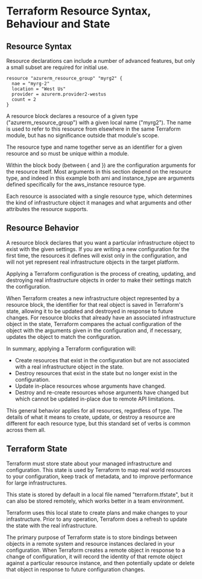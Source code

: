 # Terraform Resource Syntax, Behaviour and State
## Resource Syntax
Resource declarations can include a number of advanced features, but only a small subset are required for initial use.

```
resource "azurerm_resource_group" "myrg2" {
  nae = "myrg-2"
  location = "West Us"
  provider = azurerm.provider2-westus
  count = 2
}
```

A resource block declares a resource of a given type ("azurerm_resource_group") with a given local name ("myrg2"). The name is used to refer to this resource from elsewhere in the same Terraform module, but has no significance outside that module's scope.

The resource type and name together serve as an identifier for a given resource and so must be unique within a module.

Within the block body (between { and }) are the configuration arguments for the resource itself. Most arguments in this section depend on the resource type, and indeed in this example both ami and instance_type are arguments defined specifically for the aws_instance resource type.

Each resource is associated with a single resource type, which determines the kind of infrastructure object it manages and what arguments and other attributes the resource supports.

## Resource  Behavior
A resource block declares that you want a particular infrastructure object to exist with the given settings. If you are writing a new configuration for the first time, the resources it defines will exist only in the configuration, and will not yet represent real infrastructure objects in the target platform.

Applying a Terraform configuration is the process of creating, updating, and destroying real infrastructure objects in order to make their settings match the configuration.

When Terraform creates a new infrastructure object represented by a resource block, the identifier for that real object is saved in Terraform's state, allowing it to be updated and destroyed in response to future changes. For resource blocks that already have an associated infrastructure object in the state, Terraform compares the actual configuration of the object with the arguments given in the configuration and, if necessary, updates the object to match the configuration.

In summary, applying a Terraform configuration will:

* Create resources that exist in the configuration but are not associated with a real infrastructure object in the state.
* Destroy resources that exist in the state but no longer exist in the configuration.
* Update in-place resources whose arguments have changed.
* Destroy and re-create resources whose arguments have changed but which cannot be updated in-place due to remote API limitations.
  
This general behavior applies for all resources, regardless of type. The details of what it means to create, update, or destroy a resource are different for each resource type, but this standard set of verbs is common across them all.

## Terraform State
Terraform must store state about your managed infrastructure and configuration. This state is used by Terraform to map real world resources to your configuration, keep track of metadata, and to improve performance for large infrastructures.

This state is stored by default in a local file named "terraform.tfstate", but it can also be stored remotely, which works better in a team environment.

Terraform uses this local state to create plans and make changes to your infrastructure. Prior to any operation, Terraform does a refresh to update the state with the real infrastructure.

The primary purpose of Terraform state is to store bindings between objects in a remote system and resource instances declared in your configuration. When Terraform creates a remote object in response to a change of configuration, it will record the identity of that remote object against a particular resource instance, and then potentially update or delete that object in response to future configuration changes.
